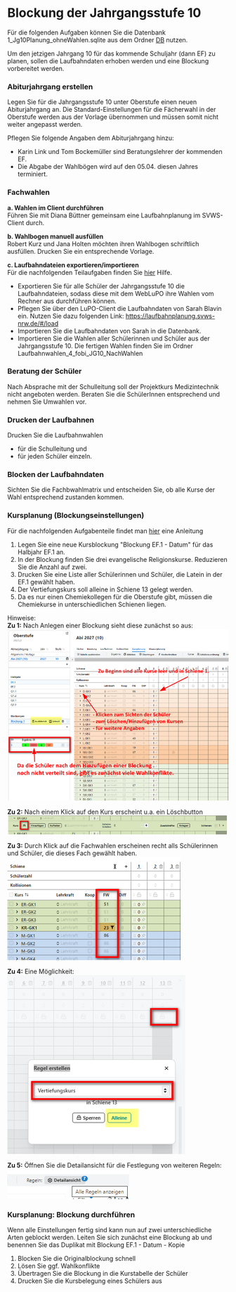 # Blockung der Jahrgangsstufe 10
Für die folgenden Aufgaben können Sie die Datenbank 1_Jg10Planung_ohneWahlen.sqlite aus dem Ordner [DB](https://github.com/SVWS-NRW/Schulungsunterlagen/tree/master/LeistungsdatenSekII/DB) nutzen.   

Um den jetzigen Jahrgang 10 für das kommende Schuljahr (dann EF) zu planen, sollen die Laufbahndaten erhoben werden und eine Blockung vorbereitet werden.   

### Abiturjahrgang erstellen
Legen Sie für die Jahrgangsstufe 10 unter Oberstufe einen neuen Abiturjahrgang an. Die Standard-Einstellungen für die Fächerwahl in der Oberstufe werden aus der Vorlage übernommen und müssen somit nicht weiter angepasst werden. 

Pflegen Sie folgende Angaben dem Abiturjahrgang hinzu:
* Karin Link und Tom Bockemüller sind Beratungslehrer der kommenden EF.
* Die Abgabe der Wahlbögen wird auf den 05.04. diesen Jahres terminiert.

### Fachwahlen
**a. Wahlen im Client durchführen**  
Führen Sie mit Diana Büttner gemeinsam eine Laufbahnplanung im SVWS-Client durch.

**b. Wahlbogen manuell ausfüllen**  
Robert Kurz und Jana Holten möchten ihren Wahlbogen schriftlich ausfüllen. Drucken Sie ein entsprechende Vorlage.

**c. Laufbahndateien exportieren/importieren**  
Für die nachfolgenden Teilaufgaben finden Sie [hier](https://help.svws-nrw.de/gost/laufbahn/) Hilfe.
* Exportieren Sie für alle Schüler der Jahrgangsstufe 10 die Laufbahndateien, sodass diese mit dem WebLuPO ihre Wahlen vom Rechner aus durchführen können.
* Pflegen Sie über den LuPO-Client die Laufbahndaten von Sarah Blavin ein. Nutzen Sie dazu folgenden Link: https://laufbahnplanung.svws-nrw.de/#/load
* Importieren Sie die Laufbahndaten von Sarah in die Datenbank.
* Importieren Sie die Wahlen aller Schülerinnen und Schüler aus der Jahrgangsstufe 10. Die fertigen Wahlen finden Sie im Ordner Laufbahnwahlen_4_fobi_JG10_NachWahlen

### Beratung der Schüler
Nach Absprache mit der Schulleitung soll der Projektkurs Medizintechnik nicht angeboten werden. Beraten Sie die SchülerInnen entsprechend und nehmen Sie Umwahlen vor.

### Drucken der Laufbahnen
Drucken Sie die Laufbahnwahlen
* für die Schulleitung und 
* für jeden Schüler einzeln.


### Blocken der Laufbahndaten
Sichten Sie die Fachbwahlmatrix und entscheiden Sie, ob alle Kurse der Wahl entsprechend zustanden kommen.

### Kursplanung (Blockungseinstellungen)
Für die nachfolgenden Aufgabenteile findet man [hier](https://hilfe.svws-nrw.de/gost/kursplanung/) eine Anleitung
1. Legen Sie eine neue Kursblockung "Blockung EF.1 - Datum" für das Halbjahr EF.1 an.
2. In der Blockung finden Sie drei evangelische Religionskurse. Reduzieren Sie die Anzahl auf zwei.
3. Drucken Sie eine Liste aller Schülerinnen und Schüler, die Latein in der EF.1 gewählt haben.
4. Der Vertiefungskurs soll alleine in Schiene 13 gelegt werden.
5. Da es nur einen Chemiekollegen für die Oberstufe gibt, müssen die Chemiekurse in unterschiedlichen Schienen liegen.


Hinweise:   
**Zu 1:**
Nach Anlegen einer Blockung sieht diese zunächst so aus:   
![Anlegen einer Blockung](./graphics/BlockungJG10_Blockung.png)   

**Zu 2:** 
Nach einem Klick auf den Kurs erscheint u.a. ein Löschbutton
![Kurs löschen](./graphics/BlockungKommendeEF_KursplanungJG10_loeschen.png)   

**Zu 3:**
Durch Klick auf die Fachwahlen erscheinen recht alls Schülerinnen und Schüler, die dieses Fach gewählt haben.
![Schüler einer Fachwahl](./graphics/BlockungKommendeEF_KursplanungJG10_schuelerliste.png)   

**Zu 4:**
Eine Möglichkeit:
![Vertiefungskurs festlegen](./graphics/BlockungKommendeEF_KursplanungJG10_VTF.png)   

**Zu 5:**
Öffnen Sie die Detailansicht für die Festlegung von weiteren Regeln:
![Festlegen von RRegeln](./graphics/BlockungKommendeEF_KursplanungJG10_Regeln.png) 

### Kursplanung: Blockung durchführen
Wenn alle Einstellungen fertig sind kann nun auf zwei unterschiedliche Arten geblockt werden. Leiten Sie sich zunächst eine Blockung ab und benennen Sie das Duplikat mit Blockung EF.1 - Datum - Kopie
1) Blocken Sie die Originalblockung schnell
2) Lösen Sie ggf. Wahlkonflikte 
3) Übertragen Sie die Blockung in die Kurstabelle der Schüler
4) Drucken Sie die Kursbelegung eines Schülers aus





